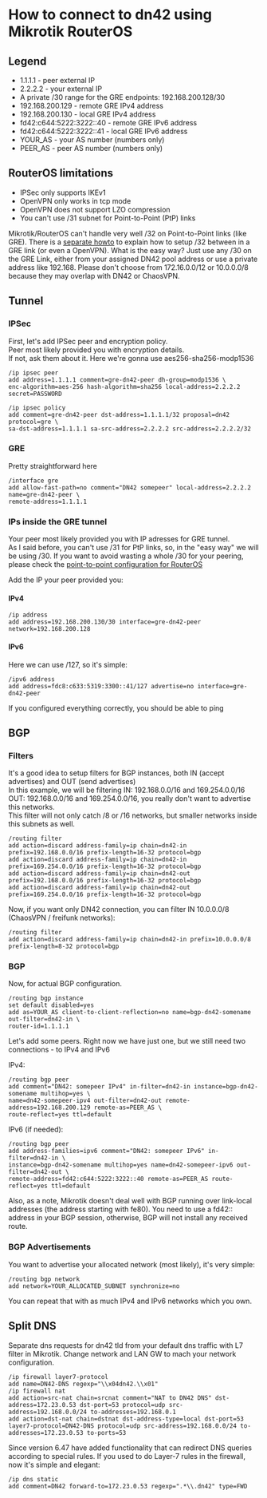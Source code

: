 # How to connect to dn42 using Mikrotik RouterOS


## Legend

 * 1.1.1.1 - peer external IP
 * 2.2.2.2 - your external IP
 * A private /30 range for the GRE endpoints: 192.168.200.128/30
 * 192.168.200.129 - remote GRE IPv4 address
 * 192.168.200.130 - local GRE IPv4 address
 * fd42:c644:5222:3222::40 - remote GRE IPv6 address
 * fd42:c644:5222:3222::41 - local GRE IPv6 address
 * YOUR_AS - your AS number (numbers only)
 * PEER_AS - peer AS number (numbers only)

## RouterOS limitations

 * IPSec only supports IKEv1
 * OpenVPN only works in tcp mode
 * OpenVPN does not support LZO compression
 * You can't use /31 subnet for Point-to-Point (PtP) links

Mikrotik/RouterOS can't handle very well /32 on Point-to-Point links (like GRE). There is a [separate howto](/howto/mikrotik/ptp32) to explain how to setup /32 between in a GRE link (or even a OpenVPN). What is the easy way? Just use any /30 on the GRE Link, either from your assigned DN42 pool address or use a private address like 192.168. Please don't choose from 172.16.0.0/12 or 10.0.0.0/8 because they may overlap with DN42 or ChaosVPN.

## Tunnel

### IPSec
First, let's add IPSec peer and encryption policy.  
Peer most likely provided you with encryption details.  
If not, ask them about it.
Here we're gonna use aes256-sha256-modp1536

```
/ip ipsec peer
add address=1.1.1.1 comment=gre-dn42-peer dh-group=modp1536 \ 
enc-algorithm=aes-256 hash-algorithm=sha256 local-address=2.2.2.2 secret=PASSWORD

```
```
/ip ipsec policy
add comment=gre-dn42-peer dst-address=1.1.1.1/32 proposal=dn42 protocol=gre \ 
sa-dst-address=1.1.1.1 sa-src-address=2.2.2.2 src-address=2.2.2.2/32
```

### GRE
Pretty straightforward here

```
/interface gre
add allow-fast-path=no comment="DN42 somepeer" local-address=2.2.2.2 name=gre-dn42-peer \
remote-address=1.1.1.1
```

### IPs inside the GRE tunnel
Your peer most likely provided you with IP adresses for GRE tunnel.  
As I said before, you can't use /31 for PtP links, so, in the "easy way" we will be using /30.
If you want to avoid wasting a whole /30 for your peering, please check the [point-to-point configuration for RouterOS](/howto/mikrotik/ptp32)

Add the IP your peer provided you:

#### IPv4

```
/ip address
add address=192.168.200.130/30 interface=gre-dn42-peer network=192.168.200.128
```

#### IPv6
Here we can use /127, so it's simple:  

```
/ipv6 address
add address=fdc8:c633:5319:3300::41/127 advertise=no interface=gre-dn42-peer
```

If you configured everything correctly, you should be able to ping 

## BGP

### Filters
It's a good idea to setup filters for BGP instances, both IN (accept advertises) and OUT (send advertises)  
In this example, we will be filtering IN: 192.168.0.0/16 and 169.254.0.0/16  
OUT: 192.168.0.0/16 and 169.254.0.0/16, you really don't want to advertise this networks.  
This filter will not only catch /8 or /16 networks, but smaller networks inside this subnets as well.  

```
/routing filter
add action=discard address-family=ip chain=dn42-in prefix=192.168.0.0/16 prefix-length=16-32 protocol=bgp
add action=discard address-family=ip chain=dn42-in prefix=169.254.0.0/16 prefix-length=16-32 protocol=bgp
add action=discard address-family=ip chain=dn42-out prefix=192.168.0.0/16 prefix-length=16-32 protocol=bgp
add action=discard address-family=ip chain=dn42-out prefix=169.254.0.0/16 prefix-length=16-32 protocol=bgp
```

Now, if you want only DN42 connection, you can filter IN 10.0.0.0/8 (ChaosVPN / freifunk networks):

```
/routing filter
add action=discard address-family=ip chain=dn42-in prefix=10.0.0.0/8 prefix-length=8-32 protocol=bgp
```

### BGP
Now, for actual BGP configuration.

```
/routing bgp instance
set default disabled=yes
add as=YOUR_AS client-to-client-reflection=no name=bgp-dn42-somename out-filter=dn42-in \
router-id=1.1.1.1
```
Let's add some peers. Right now we have just one, but we still need two connections - to IPv4 and IPv6  

IPv4:

```
/routing bgp peer
add comment="DN42: somepeer IPv4" in-filter=dn42-in instance=bgp-dn42-somename multihop=yes \
name=dn42-somepeer-ipv4 out-filter=dn42-out remote-address=192.168.200.129 remote-as=PEER_AS \
route-reflect=yes ttl=default
```
IPv6 (if needed):  

```
/routing bgp peer
add address-families=ipv6 comment="DN42: somepeer IPv6" in-filter=dn42-in \ 
instance=bgp-dn42-somename multihop=yes name=dn42-somepeer-ipv6 out-filter=dn42-out \ 
remote-address=fd42:c644:5222:3222::40 remote-as=PEER_AS route-reflect=yes ttl=default
```

Also, as a note, Mikrotik doesn't deal well with BGP running over link-local addresses (the address starting with fe80). You need to use a fd42:: address in your BGP session, otherwise, BGP will not install any received route.

### BGP Advertisements
You want to advertise your allocated network (most likely), it's very simple:  

```
/routing bgp network
add network=YOUR_ALLOCATED_SUBNET synchronize=no
```
You can repeat that with as much IPv4 and IPv6 networks which you own.

## Split DNS
Separate dns requests for dn42 tld from your default dns traffic with L7 filter in Mikrotik.
Change network and LAN GW to mach your network configuration.

```
/ip firewall layer7-protocol
add name=DN42-DNS regexp="\\x04dn42.\\x01"
/ip firewall nat
add action=src-nat chain=srcnat comment="NAT to DN42 DNS" dst-address=172.23.0.53 dst-port=53 protocol=udp src-address=192.168.0.0/24 to-addresses=192.168.0.1
add action=dst-nat chain=dstnat dst-address-type=local dst-port=53 layer7-protocol=DN42-DNS protocol=udp src-address=192.168.0.0/24 to-addresses=172.23.0.53 to-ports=53

```
Since version 6.47 have added functionality that can redirect DNS queries according to special rules. If you used to do Layer-7 rules in the firewall, now it's simple and elegant:
```
/ip dns static
add comment=DN42 forward-to=172.23.0.53 regexp=".*\\.dn42" type=FWD
```
